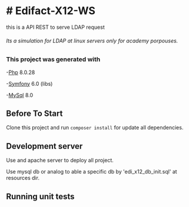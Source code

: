 # # Edifact-X12-WS
this is a API REST to serve LDAP request 

###### Its a simulation for LDAP at linux servers only for academy porpouses.

### This project was generated with
-[Php](https://www.php.net/) 8.0.28

-[Symfony](https://symfony.com/) 6.0 (libs)

-[MySql](https://www.mysql.com/) 8.0

## Before To Start
Clone this project and run `composer install` for update all dependencies. 


## Development server

Use and apache  server to deploy all project.

Use mysql db or analog to able a specific db by 'edi_x12_db_init.sql' at resources dir.


## Running unit tests

